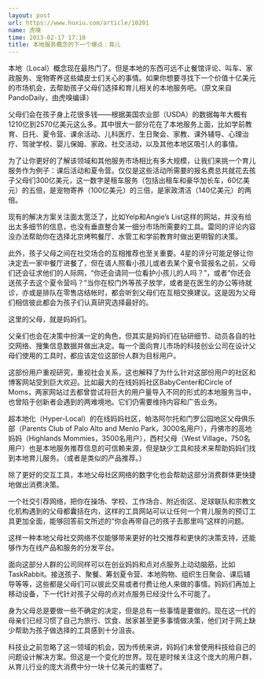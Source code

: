 ```yaml
---
layout: post
url: https://www.huxiu.com/article/10201
name: 虎嗅
time: 2013-02-17 17:10
title: 本地服务概念的下一个爆点：育儿
---
```

本地（Local）概念现在最热门了。但是本地的东西可远不止餐馆评论、叫车、家政服务、宠物寄养这些嬉皮士们关心的事情。如果你想要寻找下一个价值十亿美元的市场机会，去帮助孩子父母们选择和育儿相关的本地服务吧。（原文来自PandoDaily，由虎嗅编译）

父母们会在孩子身上花很多钱——根据美国农业部（USDA）的数据每年大概有1210亿到2570亿美元这么多。其中很大一部分花在了本地服务上面，比如学前教育、日托、夏令营、课余活动、儿科医疗、生日聚会、家教、课外辅导、心理治疗、驾驶学校、婴儿保姆、家政、社交活动，以及其他本地区吸引人的事情。

为了让你更好的了解该领域和其他服务市场相比有多大规模，让我们来挑一个育儿服务作为例子：课后活动和夏令营。仅仅是这些活动所需要的报名费总共就花去孩子父母们300亿美元，这一数字是租车服务（包括出租车和豪华加长车，60亿美元）的五倍，是宠物寄养（100亿美元）的三倍，是家政清洁（140亿美元）的两倍。

现有的解决方案关注面太宽泛了，比如Yelp和Angie’s List这样的网站，并没有给出太多细节的信息，也没有垂直整合某一细分市场所需要的工具。雷同的评论内容没办法帮助你在选择北京烤鸭餐厅、水管工和学前教育时做出更明智的决策。

此外，孩子父母之间在社交场合的互相推荐也至关重要。4星的评分可能足够让你决定去一家中餐厅进餐了，但在请人照看小孩儿或者去某个夏令营报名之前，父母们还会征求他们的人际网，“你还会请同一位看护小孩儿的人吗？”，或者“你还会送孩子去这个夏令营吗？”当你在校门外等孩子放学，或者是在医生的办公等待就诊，亦或是排队在零售店结帐时，都会听到父母们在互相交换建议。这是因为父母们相信彼此都会为孩子们认真研究选择最好的。

这里的父母，就是妈妈们。

父亲们也会在决策中扮演一定的角色，但其实是妈妈们在钻研细节、动员各自的社交网络、搜集信息数据并做出决定。每一个面向育儿市场的科技创业公司在设计父母们使用的工具时，都应该定位这部份人群为目标用户。

这部份用户重视研究，重视社会关系，这也解释了为什么针对这部份用户的社区和博客网站受到巨大欢迎。比如最大的在线妈妈社区BabyCenter和Circle of Moms，两家网站过去都曾尝试将巨大的用户量导入不同的形式的本地服务当中，也曾陷于创新者会遇到的两难境地。它们仍需要维持内容和广告业务。

超本地化（Hyper-Local）的在线妈妈社区，帕洛阿尔托和门罗公园地区父母俱乐部（Parents Club of Palo Alto and Menlo Park，3000名用户），丹佛市的高地妈妈（Highlands Mommies，3500名用户），西村父母（West Village，750名用户）也是本地服务推荐信息的可信赖来源，但是缺少工具和技术来帮助妈妈们找到本地育儿服务。（或者是类似的产品推荐。）

除了更好的交互工具，本地父母社区网络的数字化也会帮助这部分消费群体更快捷地做出消费决策。

一个社交引荐网络，把你在操场、学校、工作场合、附近街区、足球联队和宗教文化机构遇到的父母都囊括在内，这样的工具网站可以让任何一个育儿服务的预订工具更加全面，能够回答前文所述的“你会再带自己的孩子去那里吗”这样的问题。

这样一种本地父母社交网络不仅能够带来更好的社交推荐和更快的决策支持，还能够作为在线产品和服务的分发平台。

面向这部分人群的公司同样可以在创业妈妈和点对点服务上动动脑筋，比如TaskRabbit。接送孩子、聚餐、筹划夏令营、本地购物、组织生日聚会、课后辅导等等，这些都是父母们可以彼此交易或者付费让他人来做的事情。妈妈们再加上移动设备，下一代针对孩子父母的点对点服务已经没什么不可能了。

身为父母总是要做一些不确定的决定，但是总有一些事情是要做的。现在这一代的母亲们已经习惯了自己为旅行、饮食、居家甚至更多事情做决策，他们对于网上缺少帮助为孩子做选择的工具感到十分沮丧。

科技业之前忽略了这一领域的机会，因为传统来讲，妈妈们未曾使用科技给自己的问题设计解决方案。但这是一个变化的世界。现在是时候关注这个庞大的用户群，从育儿行业的庞大消费中分一块十亿美元的蛋糕了。

